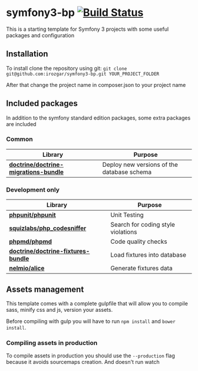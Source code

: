 symfony3-bp [![Build Status](https://travis-ci.org/irozgar/symfony3-bp.svg?branch=master)](https://travis-ci.org/irozgar/symfony3-bp)
===========

This is a starting template for Symfony 3 projects with some useful packages and
configuration

## Installation

To install clone the repository using git:
`git clone git@github.com:irozgar/symfony3-bp.git YOUR_PROJECT_FOLDER`

After that change the project name in composer.json to your project name

## Included packages
In addition to the symfony standard edition packages, some extra packages are included

### Common
| Library | Purpose |
|---------|---------|
|__[doctrine/doctrine-migrations-bundle](https://github.com/doctrine/DoctrineMigrationsBundle)__|Deploy new versions of the database schema|
 
### Development only
| Library | Purpose |
|---------|---------|
|__[phpunit/phpunit](https://github.com/sebastianbergmann/phpunit)__|Unit Testing|
|__[squizlabs/php_codesniffer](https://github.com/squizlabs/php_codesniffer)__|Search for coding style violations|
|__[phpmd/phpmd](https://github.com/phpmd/phpmd)__|Code quality checks|
|__[doctrine/doctrine-fixtures-bundle](https://github.com/doctrine/DoctrineFixturesBundle)__|Load fixtures into database|
|__[nelmio/alice](https://github.com/nelmio/alice)__|Generate fixtures data|

## Assets management
This template comes with a complete gulpfile that will allow you to compile sass,
minify css and js, version your assets.

Before compiling with gulp you will have to run `npm install` and `bower install`. 

### Compiling assets in production
To compile assets in production you should use the `--production` flag because it avoids sourcemaps
creation. And doesn't run watch
